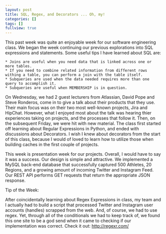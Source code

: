 ```yaml
---
layout: post
title: SQL, Regex, and Decorators ... Oh, my!
categories: []
tags: []
fullview: true
---
```



This past week was quite an enjoyable week for our software engineering class. We began the week continuing our previous explorations into SQL expressions and statements. Some useful tips I have learned about SQL are:

	* Joins are useful when you need data that is linked across one or more tables. 
	* If you need to combine related information from different rows withing a table, you can perform a join with the table itself.
	* Subqueries are used when the data needed requires more than one query to accomplish it.
	* Subqueries are useful when MEMBERSHIP is in question.

On Wednesday, we had 2 guest lecturers from Atlassian, David Pope and Steve Ronderos, come in to give a talk about their products that they use. Their main focus was on their two most well-known projects, Jira and HipChat. However, what I enjoyed most about the talk was hearing thier experiences taking on projects, and the processes that follow it. Then, on the subsequent Friday, we were hit with new material. The class first started off learning about Regular Expressions in Python, and ended with discussions about Decorators. I wish I knew about decorators from the start of this class, because I would of loved to learn how to utilize those when building caches in the first couple of projects.

This week is presentation week for our projects. Overall, I would have to say it was a success. Our design is simple and attractive. We implemented a MySQL back-end database that successfully captured 500 Athletes, 20 Regions, and a growing amount of incoming Twitter and Instagram Feed. Our REST API performs GET requests that return the appropriate JSON response. 


Tip of the Week:

After coincidentally learning about Regex Expressions in class, my team and I actually had to build a script that processed Twitter and Instagram user accounts (handles) scrapped from the web. And, of course, we had to use regex. Yet, through all of the conditionals we had to keep track of, we found this one site to be a god send when it came to checking if our implementation was correct. Check it out: http://regexr.com/ 
